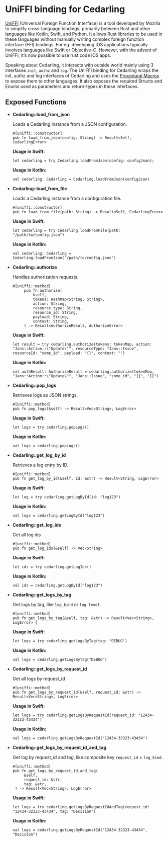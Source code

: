 # UniFFI binding for Cedarling

[UniFFI](https://mozilla.github.io/uniffi-rs/latest/) (Universal Foreign Function Interface) is a tool developed by Mozilla to simplify cross-language bindings, primarily between Rust and other languages like Kotlin, Swift, and Python. It allows Rust libraries to be used in these languages without manually writing complex foreign function interface (FFI) bindings. For eg. developing iOS applications typically involves languages like Swift or Objective-C. However, with the advent of UniFFI, it’s now possible to use rust code iOS apps.

Speaking about Cedarling, it interacts with outside world mainly using 3 interfaces `init`, `authz` and `log`. The UniFFI binding for Cedarling wraps the init, authz and log interfaces of Cedarling and uses the [Procedural Macros](https://mozilla.github.io/uniffi-rs/latest/proc_macro/index.html) to expose them to other languages. It also exposes the required Structs and Enums used as parameters and return-types in these interfaces.

## Exposed Functions

- **Cedarling::load_from_json**

   Loads a Cedarling instance from a JSON configuration.
    
   ```declarative
   #[uniffi::constructor]
   pub fn load_from_json(config: String) -> Result<Self, CedarlingError>
   ```

   **Usage in Swift:**

   ```declarative
   let cedarling = try Cedarling.loadFromJson(config: configJson);
   ```

  **Usage in Kotlin:**

  ```declarative
  val cedarling: Cedarling = Cedarling.loadFromJson(configJson)
  ```

- **Cedarling::load_from_file**

   Loads a Cedarling instance from a configuration file.
    
   ```declarative
   #[uniffi::constructor]
   pub fn load_from_file(path: String) -> Result<Self, CedarlingError>
   ```

   **Usage in Swift:**

   ```declarative
   let cedarling = try Cedarling.loadFromFile(path: "/path/to/config.json")
   ```

  **Usage in Kotlin:**

  ```declarative
  val cedarling: Cedarling = Cedarling.loadFromJson("/path/to/config.json")
  ```

- **Cedarling::authorize**

   Handles authorization requests.
    
   ```declarative
   #[uniffi::method]
        pub fn authorize(
            &self,
            tokens: HashMap<String, String>,
            action: String,
            resource_type: String,
            resource_id: String,
            payload: String,
            context: String,
        ) -> Result<AuthorizeResult, AuthorizeError> 
   ```

   **Usage in Swift:**

   ```declarative
   let result = try cedarling.authorize(tokens: tokenMap, action: "Jans::Action::\"Update\"", resourceType: "Jans::Issue", resourceId: "some_id", payload: "{}", context: "")
   ```

  **Usage in Kotlin:**

  ```declarative
  val authResult: AuthorizeResult = cedarling.authorize(tokenMap, "Jans::Action::\"Update\"", "Jans::Issue", "some_id", "{}", "{}")
  ```

- **Cedarling::pop_logs**

   Retrieves logs as JSON strings.
    
   ```declarative
   #[uniffi::method]
   pub fn pop_logs(&self) -> Result<Vec<String>, LogError> 
   ```

   **Usage in Swift:**

   ```declarative
   let logs = try cedarling.popLogs()
   ```

  **Usage in Kotlin:**

  ```declarative
  val logs = cedarling.popLogs()

  ```

- **Cedarling::get_log_by_id**

   Retrieves a log entry by ID.

   ```declarative
   #[uniffi::method]
   pub fn get_log_by_id(&self, id: &str) -> Result<String, LogError>
   ```

   **Usage in Swift:**

   ```declarative
   let log = try cedarling.getLogById(id: "log123")
   ```

  **Usage in Kotlin:**

  ```declarative
  val logs = cedarling.getLogById("log123")

  ```

- **Cedarling::get_log_ids**

   Get all log ids

   ```declarative
   #[uniffi::method]
   pub fn get_log_ids(&self) -> Vec<String>
   ```

   **Usage in Swift:**

   ```declarative
   let ids = try cedarling.getLogIds()
   ```

  **Usage in Kotlin:**

  ```declarative
  val ids = cedarling.getLogById("log123")

  ```

- **Cedarling::get_logs_by_tag**

   Get logs by tag, like `log_kind` or `log level`.

   ```declarative
   #[uniffi::method]
   pub fn get_logs_by_tag(&self, tag: &str) -> Result<Vec<String>, LogError> {
   ```

   **Usage in Swift:**

   ```declarative
   let logs = try cedarling.getLogsByTag(tag: "DEBUG")
   ```

  **Usage in Kotlin:**

  ```declarative
  val logs = cedarling.getLogsByTag("DEBUG")

  ```
   
- **Cedarling::get_logs_by_request_id**

   Get all logs by request_id

   ```declarative
   #[uniffi::method]
   pub fn get_logs_by_request_id(&self, request_id: &str) -> Result<Vec<String>, LogError>
   ```

   **Usage in Swift:**

   ```declarative
   let logs = try cedarling.getLogsByRequestId(request_id: "12434-32323-43434")
   ```

  **Usage in Kotlin:**

  ```declarative
  val logs = cedarling.getLogsByRequestId("12434-32323-43434")

  ```

- **Cedarling::get_logs_by_request_id_and_tag**

   Get log by request_id and tag, like composite key `request_id` + `log_kind`.

   ```declarative
   #[uniffi::method]
   pub fn get_logs_by_request_id_and_tag(
        &self,
        request_id: &str,
        tag: &str,
    ) -> Result<Vec<String>, LogError>
   ```

   **Usage in Swift:**

   ```declarative
   let logs = try cedarling.getLogsByRequestIdAndTag(request_id: "12434-32323-43434", tag: "Decision")
   ```

  **Usage in Kotlin:**

  ```declarative
  val logs = cedarling.getLogsByRequestId("12434-32323-43434", "Decision")

  ```